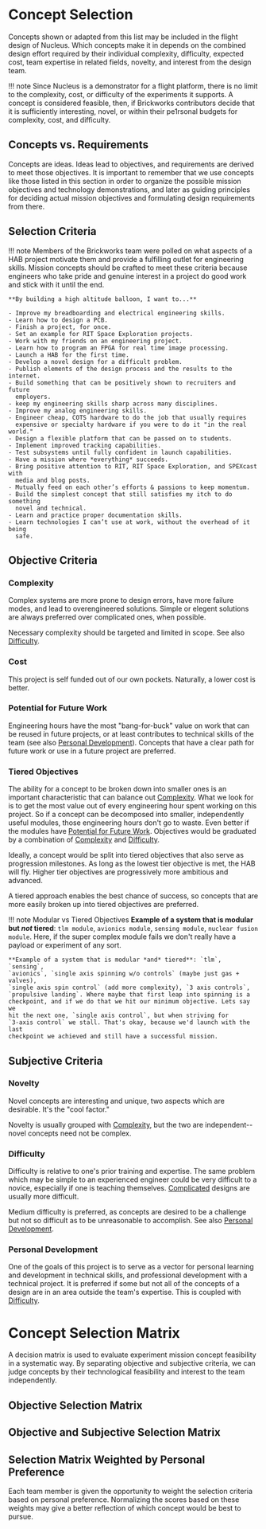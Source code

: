 # Concept Selection

Concepts shown or adapted from this list may be included in the flight
design of Nucleus. Which concepts make it in depends on the combined
design effort required by their individual complexity, difficulty,
expected cost, team expertise in related fields, novelty, and interest
from the design team.

!!! note
    Since Nucleus is a demonstrator for a flight platform, there is no
    limit to the complexity, cost, or difficulty of the experiments it
    supports. A concept is considered feasible, then, if Brickworks
    contributors decide that it is sufficiently interesting, novel, or
    within their pe1rsonal budgets for complexity, cost, and difficulty.

## Concepts vs. Requirements

Concepts are ideas. Ideas lead to objectives, and requirements are
derived to meet those objectives. It is important to remember that we
use concepts like those listed in this section in order to organize the
possible mission objectives and technology demonstrations, and later as
guiding principles for deciding actual mission objectives and
formulating design requirements from there.

## Selection Criteria

!!! note
    Members of the Brickworks team were polled on what aspects of a HAB project
    motivate them and provide a fulfilling outlet for engineering skills.
    Mission concepts should be crafted to meet these criteria because engineers
    who take pride and genuine interest in a project do good work and stick with
    it until the end.

    **By building a high altitude balloon, I want to...**

    - Improve my breadboarding and electrical engineering skills.
    - Learn how to design a PCB.
    - Finish a project, for once.
    - Set an example for RIT Space Exploration projects.
    - Work with my friends on an engineering project.
    - Learn how to program an FPGA for real time image processing.
    - Launch a HAB for the first time.
    - Develop a novel design for a difficult problem.
    - Publish elements of the design process and the results to the internet.
    - Build something that can be positively shown to recruiters and future
      employers.
    - keep my engineering skills sharp across many disciplines.
    - Improve my analog engineering skills.
    - Engineer cheap, COTS hardware to do the job that usually requires
      expensive or specialty hardware if you were to do it "in the real world."
    - Design a flexible platform that can be passed on to students.
    - Implement improved tracking capabilities.
    - Test subsystems until fully confident in launch capabilities.
    - Have a mission where *everything* succeeds.
    - Bring positive attention to RIT, RIT Space Exploration, and SPEXcast with
      media and blog posts.
    - Mutually feed on each other’s efforts & passions to keep momentum.
    - Build the simplest concept that still satisfies my itch to do something
      novel and technical.
    - Learn and practice proper documentation skills.
    - Learn technologies I can’t use at work, without the overhead of it being
      safe.

## Objective Criteria
### Complexity

Complex systems are more prone to design errors, have more failure modes, and
lead to overengineered solutions. Simple or elegent solutions are always
preferred over complicated ones, when possible. 

Necessary complexity should be targeted and limited in scope. See also
[Difficulty](#difficulty).

### Cost

This project is self funded out of our own pockets. Naturally, a lower cost is
better.

### Potential for Future Work

Engineering hours have the most "bang-for-buck" value on work that can be
reused in future projects, or at least contributes to technical skills of the
team (see also [Personal Development](#personal-development)). Concepts that
have a clear path for future work or use in a future project are preferred.

### Tiered Objectives
The ability for a concept to be broken down into smaller ones is an important
characteristic that can balance out [Complexity](#complexity). What we look for
is to get the most value out of every engineering hour spent working on this
project. So if a concept can be decomposed into smaller, independently useful
modules, those engineering hours don't go to waste. Even better if the modules
have [Potential for Future Work](#potential-for-future-work). Objectives would
be graduated by a combination of [Complexity](#complexity) and
[Difficulty](#difficulty).

Ideally, a concept would be split into tiered objectives that also serve as
progression milestones. As long as the lowest tier objective is met, the HAB
will fly. Higher tier objectives are progressively more ambitious and advanced.

A tiered approach enables the best chance of success, so concepts that are
more easily broken up into tiered objectives are preferred.

!!! note Modular vs Tiered Objectives
    **Example of a system that is modular but *not* tiered**: `tlm module`,
    `avionics module`, `sensing module`, `nuclear fusion module`. Here, if the
    super complex module fails we don't really have a payload or experiment of
    any sort.
    
    **Example of a system that is modular *and* tiered**: `tlm`, `sensing`,
    `avionics`, `single axis spinning w/o controls` (maybe just gas + valves),
    `single axis spin control` (add more complexity), `3 axis controls`,
    `propulsive landing`. Where maybe that first leap into spinning is a
    checkpoint, and if we do that we hit our minimum objective. Lets say we
    hit the next one, `single axis control`, but when striving for 
    `3-axis control` we stall. That's okay, because we'd launch with the last
    checkpoint we achieved and still have a successful mission.

## Subjective Criteria
### Novelty
Novel concepts are interesting and unique, two aspects which are desirable.
It's the "cool factor."

Novelty is usually grouped with [Complexity](#complexity), but the two are
independent--novel concepts need not be complex.

### Difficulty

Difficulty is relative to one's prior training and expertise. The same problem
which may be simple to an experienced engineer could be very difficult to a
novice, especially if one is teaching themselves. [Complicated](#complexity)
designs are usually more difficult.

Medium difficulty is preferred, as concepts are desired to be a challenge but
not so difficult as to be unreasonable to accomplish. See also 
[Personal Development](#personal-development).

### Personal Development
One of the goals of this project is to serve as a vector for personal learning
and development in technical skills, and professional development with a
technical project. It is preferred if some but not all of the concepts of a
design are in an area outside the team's expertise. This is coupled with
[Difficulty](#difficulty).

# Concept Selection Matrix

A decision matrix is used to evaluate experiment mission concept feasibility in
a systematic way. By separating objective and subjective criteria, we can judge
concepts by their technological feasibility and interest to the team
independently.

## Objective Selection Matrix

## Objective and Subjective Selection Matrix

## Selection Matrix Weighted by Personal Preference
Each team member is given the opportunity to weight the selection criteria based
on personal preference. Normalizing the scores based on these weights may give
a better reflection of which concept would be best to pursue.
